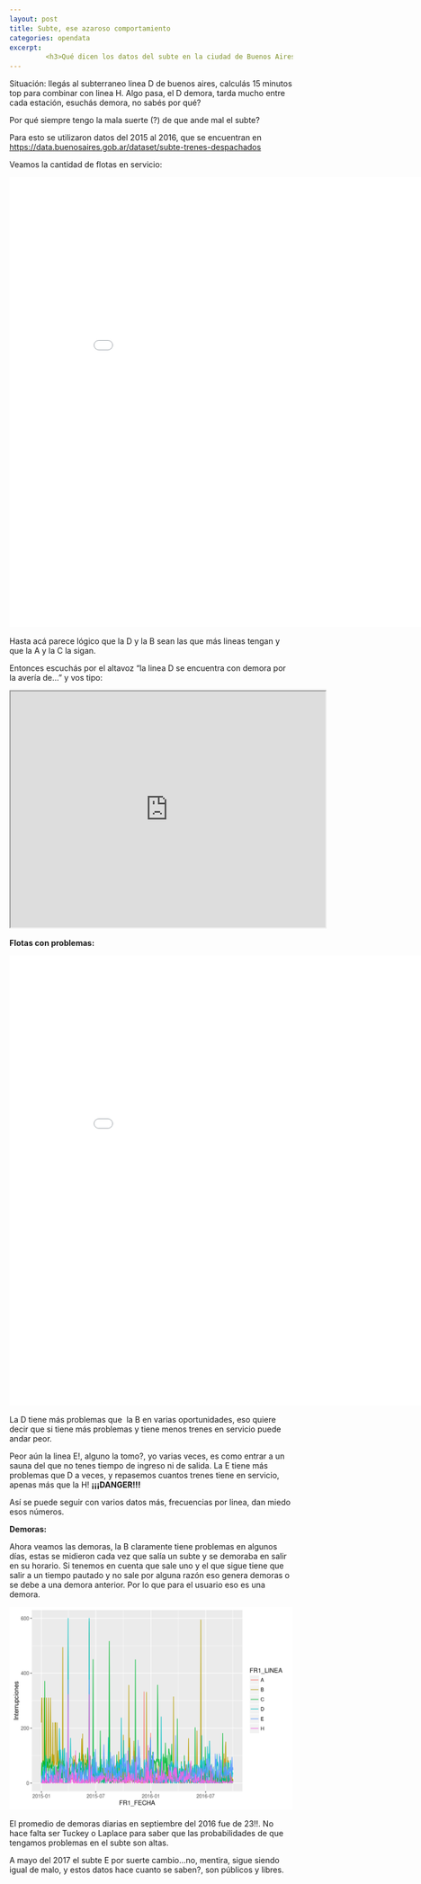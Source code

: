 ```yaml
---
layout: post
title: Subte, ese azaroso comportamiento
categories: opendata
excerpt:
         <h3>Qué dicen los datos del subte en la ciudad de Buenos Aires</h3>
---
```


Situación: llegás al subterraneo linea D de buenos aires, calculás 15 minutos top para combinar con linea H. Algo pasa, el D demora, tarda mucho entre cada estación, esuchás demora, no sabés por qué?

Por qué siempre tengo la mala suerte (?) de que ande mal el subte?

Para esto se utilizaron datos del 2015 al 2016, que se encuentran en <https://data.buenosaires.gob.ar/dataset/subte-trenes-despachados>

Veamos la cantidad de flotas en servicio:

<div class="embed-responsive-c"><iframe width="900" height="800" frameborder="0" scrolling="no" src="//plot.ly/~pmtempone/14.embed"></iframe></div>

Hasta acá parece lógico que la D y la B sean las que más lineas tengan y que la A y la C la sigan.

Entonces escuchás por el altavoz “la linea D se encuentra con demora por la avería de…” y vos tipo:

<iframe width="560" height="420" src="https://www.youtube.com/watch?v=pnDjjtgYtMA?color=white&theme=light"></iframe>

**Flotas con problemas:**

<div class="embed-responsive-c"><iframe width="900" height="800" frameborder="0" scrolling="no" src="//plot.ly/~pmtempone/20.embed"></iframe></div>

La D tiene más problemas que  la B en varias oportunidades, eso quiere decir que si tiene más problemas y tiene menos trenes en servicio puede andar peor.

Peor aún la linea E!, alguno la tomo?, yo varias veces, es como entrar a un sauna del que no tenes tiempo de ingreso ni de salida. La E tiene más problemas que D a veces, y repasemos cuantos trenes tiene en servicio, apenas más que la H! **¡¡¡DANGER!!!**

Así se puede seguir con varios datos más, frecuencias por linea, dan miedo esos números.

**Demoras:**

Ahora veamos las demoras, la B claramente tiene problemas en algunos días, estas se midieron cada vez que salía un subte y se demoraba en salir en su horario. Si tenemos en cuenta que sale uno y el que sigue tiene que salir a un tiempo pautado y no sale por alguna razón eso genera demoras o se debe a una demora anterior. Por lo que para el usuario eso es una demora.

![alt text](/images/demoras.png)

El promedio de demoras diarias en septiembre del 2016 fue de 23!!. No hace falta ser Tuckey o Laplace para saber que las probabilidades de que tengamos problemas en el subte son altas.

A mayo del 2017 el subte E por suerte cambio...no, mentira, sigue siendo igual de malo, y estos datos hace cuanto se saben?, son públicos y libres.